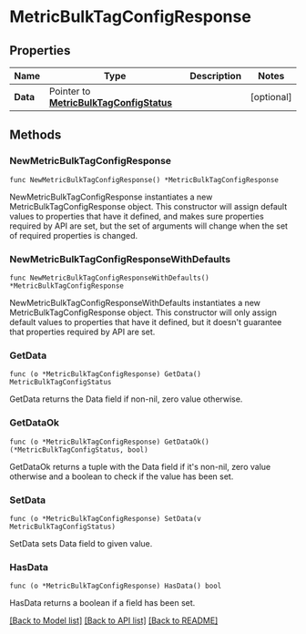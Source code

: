 # MetricBulkTagConfigResponse

## Properties

| Name     | Type                                                                     | Description | Notes      |
| -------- | ------------------------------------------------------------------------ | ----------- | ---------- |
| **Data** | Pointer to [**MetricBulkTagConfigStatus**](MetricBulkTagConfigStatus.md) |             | [optional] |

## Methods

### NewMetricBulkTagConfigResponse

`func NewMetricBulkTagConfigResponse() *MetricBulkTagConfigResponse`

NewMetricBulkTagConfigResponse instantiates a new MetricBulkTagConfigResponse object.
This constructor will assign default values to properties that have it defined,
and makes sure properties required by API are set, but the set of arguments
will change when the set of required properties is changed.

### NewMetricBulkTagConfigResponseWithDefaults

`func NewMetricBulkTagConfigResponseWithDefaults() *MetricBulkTagConfigResponse`

NewMetricBulkTagConfigResponseWithDefaults instantiates a new MetricBulkTagConfigResponse object.
This constructor will only assign default values to properties that have it defined,
but it doesn't guarantee that properties required by API are set.

### GetData

`func (o *MetricBulkTagConfigResponse) GetData() MetricBulkTagConfigStatus`

GetData returns the Data field if non-nil, zero value otherwise.

### GetDataOk

`func (o *MetricBulkTagConfigResponse) GetDataOk() (*MetricBulkTagConfigStatus, bool)`

GetDataOk returns a tuple with the Data field if it's non-nil, zero value otherwise
and a boolean to check if the value has been set.

### SetData

`func (o *MetricBulkTagConfigResponse) SetData(v MetricBulkTagConfigStatus)`

SetData sets Data field to given value.

### HasData

`func (o *MetricBulkTagConfigResponse) HasData() bool`

HasData returns a boolean if a field has been set.

[[Back to Model list]](../README.md#documentation-for-models) [[Back to API list]](../README.md#documentation-for-api-endpoints) [[Back to README]](../README.md)
